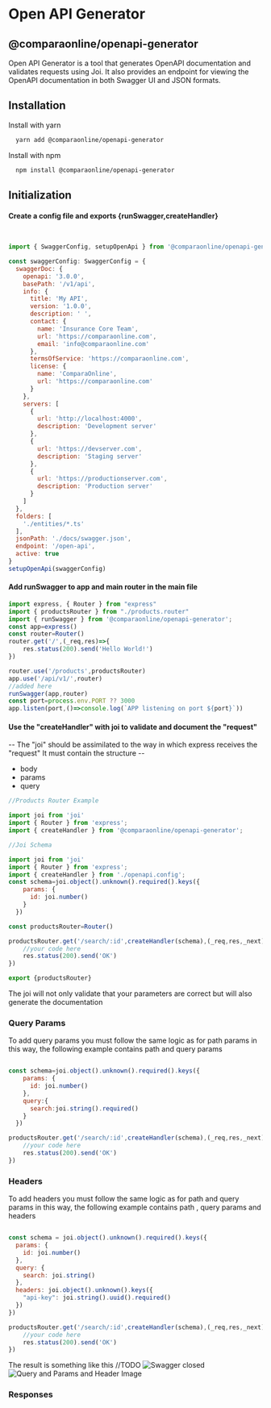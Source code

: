 
# Open API Generator
## @comparaonline/openapi-generator

Open API Generator is a tool that generates OpenAPI documentation and validates requests using Joi. It also provides an endpoint for viewing the OpenAPI documentation in both Swagger UI and JSON formats.


## Installation

Install with yarn

```bash
  yarn add @comparaonline/openapi-generator
```
    
Install with npm

```bash
  npm install @comparaonline/openapi-generator
```
    
## Initialization

#### Create a config file and exports {runSwagger,createHandler}

```javascript


import { SwaggerConfig, setupOpenApi } from '@comparaonline/openapi-generator';

const swaggerConfig: SwaggerConfig = {
  swaggerDoc: {
    openapi: '3.0.0',
    basePath: '/v1/api',
    info: {
      title: 'My API',
      version: '1.0.0',
      description: ' ',
      contact: {
        name: 'Insurance Core Team',
        url: 'https://comparaonline.com',
        email: 'info@comparaonline.com'
      },
      termsOfService: 'https://comparaonline.com',
      license: {
        name: 'ComparaOnline',
        url: 'https://comparaonline.com'
      }
    },
    servers: [
      {
        url: 'http://localhost:4000',
        description: 'Development server'
      },
      {
        url: 'https://devserver.com',
        description: 'Staging server'
      },
      {
        url: 'https://productionserver.com',
        description: 'Production server'
      }
    ]
  },
  folders: [
    './entities/*.ts'
  ],
  jsonPath: './docs/swagger.json',
  endpoint: '/open-api',
  active: true
}
setupOpenApi(swaggerConfig)
```

#### Add runSwagger to app and main router in the main file

```javascript
import express, { Router } from "express"
import { productsRouter } from "./products.router"
import { runSwagger } from '@comparaonline/openapi-generator';
const app=express()
const router=Router()
router.get('/',(_req,res)=>{
    res.status(200).send('Hello World!')
})

router.use('/products',productsRouter)
app.use('/api/v1/',router)
//added here
runSwagger(app,router)
const port=process.env.PORT ?? 3000
app.listen(port,()=>console.log(`APP listening on port ${port}`))
```

#### Use the "createHandler" with joi to validate and document the "request"
-- The "joi" should be assimilated to the way in which express receives the "request"
It must contain the structure --
- body
- params
- query
```javascript
//Products Router Example

import joi from 'joi'
import { Router } from 'express';
import { createHandler } from '@comparaonline/openapi-generator';

//Joi Schema

import joi from 'joi'
import { Router } from 'express';
import { createHandler } from './openapi.config';
const schema=joi.object().unknown().required().keys({
    params: {
      id: joi.number()
    }
  })

const productsRouter=Router()

productsRouter.get('/search/:id',createHandler(schema),(_req,res,_next)=>{
    //your code here
    res.status(200).send('OK')
})

export {productsRouter}
```


The joi will not only validate that your parameters are correct but will also generate the documentation

### Query Params

To add query params you must follow the same logic as for path params in this way, the following example contains path and query params

```javascript

const schema=joi.object().unknown().required().keys({
    params: {
      id: joi.number()
    },
    query:{
      search:joi.string().required()
    }
  })

productsRouter.get('/search/:id',createHandler(schema),(_req,res,_next)=>{
    //your code here
    res.status(200).send('OK')
})
```

### Headers 

To add headers you must follow the same logic as for path and query params in this way, the following example contains path , query params and headers

```javascript

const schema = joi.object().unknown().required().keys({
  params: {
    id: joi.number()
  },
  query: {
    search: joi.string()
  },
  headers: joi.object().unknown().keys({
    "api-key": joi.string().uuid().required()
  })
})

productsRouter.get('/search/:id',createHandler(schema),(_req,res,_next)=>{
    //your code here
    res.status(200).send('OK')
})
```

The result is something like this
//TODO
![Swagger closed](https://lh3.googleusercontent.com/drive-viewer/AK7aPaDXgU1oyxVdP1D85vylyprLUbqzpUsesQjhUqwxf7fvA5UifW-8qFElqlN-1JCSjnrHGh8zEt0auE5rubyp5Xr4MJ3_=s1600)
![Query and Params and Header Image](https://lh3.googleusercontent.com/drive-viewer/AK7aPaC9PILp4VzgFsWFjnBHfty_mCEhpUXCo0jzxF9firP5BipTrqNkpYMAKxSmbgO93wgbhy6jtIQl8UGGC2NwPdcZHk56Rg=s1600)

### Responses
